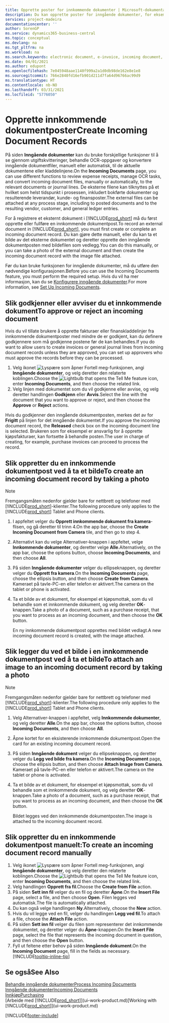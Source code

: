 ```yaml
---
title: Opprette poster for innkommende dokumenter | Microsoft-dokumentasjon
description: Du kan opprette poster for inngående dokumenter, for eksempel e-fakturaer, og behandle OCR-oppgaver, e-handel og dokumentutveksling.
services: project-madeira
documentationcenter: ''
author: SorenGP
ms.service: dynamics365-business-central
ms.topic: conceptual
ms.devlang: na
ms.tgt_pltfrm: na
ms.workload: na
ms.search.keywords: electronic document, e-invoice, incoming document, OCR, ecommerce, document exchange, import invoice
ms.date: 04/01/2021
ms.author: edupont
ms.openlocfilehash: 7e045948aae1140f999a2a1d0db98de162e8e1e8
ms.sourcegitcommit: 766e2840fd16efb901d211d7fa64d96766ac99d9
ms.translationtype: HT
ms.contentlocale: nb-NO
ms.lasthandoff: 03/31/2021
ms.locfileid: "5776050"
---
```

# <a name="create-incoming-document-records"></a><span data-ttu-id="5dd7f-103">Opprette innkommende dokumentposter</span><span class="sxs-lookup"><span data-stu-id="5dd7f-103">Create Incoming Document Records</span></span>
<span data-ttu-id="5dd7f-104">På siden **Inngående dokumenter** kan du bruke forskjellige funksjoner til å se gjennom utgiftskvitteringer, behandle OCR-oppgaver og konvertere inngående dokumentfiler, manuelt eller automatisk, til de aktuelle dokumentene eller kladdelinjene.</span><span class="sxs-lookup"><span data-stu-id="5dd7f-104">On the **Incoming Documents** page, you can use different functions to review expense receipts, manage OCR tasks, and convert incoming document files, manually or automatically, to the relevant documents or journal lines.</span></span> <span data-ttu-id="5dd7f-105">De eksterne filene kan tilknyttes på et hvilket som helst tidspunkt i prosessen, inkludert bokførte dokumenter og resulterende leverandør, kunde- og finansposter.</span><span class="sxs-lookup"><span data-stu-id="5dd7f-105">The external files can be attached at any process stage, including to posted documents and to the resulting vendor, customer, and general ledger entries.</span></span>

<span data-ttu-id="5dd7f-106">For å registrere et eksternt dokument i [!INCLUDE[prod_short](includes/prod_short.md)] må du først opprette eller fullføre en innkommende dokumentpost.</span><span class="sxs-lookup"><span data-stu-id="5dd7f-106">To record an external document in [!INCLUDE[prod_short](includes/prod_short.md)], you must first create or complete an incoming document record.</span></span> <span data-ttu-id="5dd7f-107">Du kan gjøre dette manuelt, eller du kan ta et bilde av det eksterne dokumentet og deretter opprette den inngående dokumentposten med bildefilen som vedlegg.</span><span class="sxs-lookup"><span data-stu-id="5dd7f-107">You can do this manually, or you can take a photo of the external document and then create the incoming document record with the image file attached.</span></span>

<span data-ttu-id="5dd7f-108">Før du kan bruke funksjonen for inngående dokumenter, må du utføre den nødvendige konfigurasjonen.</span><span class="sxs-lookup"><span data-stu-id="5dd7f-108">Before you can use the Incoming Documents feature, you must perform the required setup.</span></span> <span data-ttu-id="5dd7f-109">Hvis du vil ha mer informasjon, kan du se [Konfigurere inngående dokumenter](across-how-setup-income-documents.md).</span><span class="sxs-lookup"><span data-stu-id="5dd7f-109">For more information, see [Set Up Incoming Documents](across-how-setup-income-documents.md).</span></span>

## <a name="to-approve-or-reject-an-incoming-document"></a><span data-ttu-id="5dd7f-110">Slik godkjenner eller avviser du et innkommende dokument</span><span class="sxs-lookup"><span data-stu-id="5dd7f-110">To approve or reject an incoming document</span></span>
<span data-ttu-id="5dd7f-111">Hvis du vil tillate brukere å opprette fakturaer eller finanskladdelinjer fra innkommende dokumentposter med mindre de er godkjent, kan du definere godkjennere som må godkjenne postene før de kan behandles.</span><span class="sxs-lookup"><span data-stu-id="5dd7f-111">If you do want to allow users to create invoices or general journal lines from incoming document records unless they are approved, you can set up approvers who must approve the records before they can be processed.</span></span>

1. <span data-ttu-id="5dd7f-112">Velg ikonet ![Lyspære som åpner Fortell meg-funksjonen](media/ui-search/search_small.png "Fortell hva du vil gjøre"), angi **Inngående dokumenter**, og velg deretter den relaterte koblingen.</span><span class="sxs-lookup"><span data-stu-id="5dd7f-112">Choose the ![Lightbulb that opens the Tell Me feature](media/ui-search/search_small.png "Tell me what you want to do") icon, enter **Incoming Documents**, and then choose the related link.</span></span>
2. <span data-ttu-id="5dd7f-113">Velg linjen med dokumentet som du vil godkjenne eller avvise, og velg deretter handlingen **Godkjenn** eller **Avvis**.</span><span class="sxs-lookup"><span data-stu-id="5dd7f-113">Select the line with the document that you want to approve or reject, and then choose the **Approve** or **Reject** actions.</span></span>

<span data-ttu-id="5dd7f-114">Hvis du godkjenner den inngående dokumentposten, merkes det av for **Frigitt** på linjen for det inngående dokumentet.</span><span class="sxs-lookup"><span data-stu-id="5dd7f-114">If you approve the incoming document record, the **Released** check box on the incoming document line is selected.</span></span> <span data-ttu-id="5dd7f-115">Brukeren som for eksempel er ansvarlig for å opprette kjøpsfakturaer, kan fortsette å behandle posten.</span><span class="sxs-lookup"><span data-stu-id="5dd7f-115">The user in charge of creating, for example, purchase invoices can proceed to process the record.</span></span>

## <a name="to-create-an-incoming-document-record-by-taking-a-photo"></a><span data-ttu-id="5dd7f-116">Slik oppretter du en innkommende dokumentpost ved å ta et bilde</span><span class="sxs-lookup"><span data-stu-id="5dd7f-116">To create an incoming document record by taking a photo</span></span>
> [!NOTE]  
>   <span data-ttu-id="5dd7f-117">Fremgangsmåten nedenfor gjelder bare for nettbrett og telefoner med [!INCLUDE[prod_short](includes/prod_short.md)]-klienter.</span><span class="sxs-lookup"><span data-stu-id="5dd7f-117">The following procedure only applies to the [!INCLUDE[prod_short](includes/prod_short.md)] Tablet and Phone clients.</span></span>

1. <span data-ttu-id="5dd7f-118">I appfeltet velger du **Opprett innkommende dokument fra kamera**-flisen, og gå deretter til trinn 4.</span><span class="sxs-lookup"><span data-stu-id="5dd7f-118">On the app bar, choose the **Create Incoming Document from Camera** tile, and then go to step 4.</span></span>
2. <span data-ttu-id="5dd7f-119">Alternativt kan du velge Alternativer-knappen i appfeltet, velge **Innkommende dokumenter**, og deretter velge **Alle**.</span><span class="sxs-lookup"><span data-stu-id="5dd7f-119">Alternatively, on the app bar, choose the options button, choose **Incoming Documents**, and then choose **All**.</span></span>
3. <span data-ttu-id="5dd7f-120">På siden **Inngående dokumenter** velger du ellipseknappen, og deretter velger du **Opprett fra kamera**.</span><span class="sxs-lookup"><span data-stu-id="5dd7f-120">On the **Incoming Documents** page, choose the ellipsis button, and then choose **Create from Camera**.</span></span> <span data-ttu-id="5dd7f-121">Kameraet på tavle-PC-en eller telefon er aktivert.</span><span class="sxs-lookup"><span data-stu-id="5dd7f-121">The camera on the tablet or phone is activated.</span></span>
4. <span data-ttu-id="5dd7f-122">Ta et bilde av et dokument, for eksempel et kjøpsmottak, som du vil behandle som et innkommende dokument, og velg deretter **OK**-knappen.</span><span class="sxs-lookup"><span data-stu-id="5dd7f-122">Take a photo of a document, such as a purchase receipt, that you want to process as an incoming document, and then choose the **OK** button.</span></span>

    <span data-ttu-id="5dd7f-123">En ny innkommende dokumentpost opprettes med bildet vedlagt.</span><span class="sxs-lookup"><span data-stu-id="5dd7f-123">A new incoming document record is created, with the image attached.</span></span>

## <a name="to-attach-an-image-to-an-incoming-document-record-by-taking-a-photo"></a><span data-ttu-id="5dd7f-124">Slik legger du ved et bilde i en innkommende dokumentpost ved å ta et bilde</span><span class="sxs-lookup"><span data-stu-id="5dd7f-124">To attach an image to an incoming document record by taking a photo</span></span>
> [!NOTE]  
>   <span data-ttu-id="5dd7f-125">Fremgangsmåten nedenfor gjelder bare for nettbrett og telefoner med [!INCLUDE[prod_short](includes/prod_short.md)]-klienter.</span><span class="sxs-lookup"><span data-stu-id="5dd7f-125">The following procedure only applies to the [!INCLUDE[prod_short](includes/prod_short.md)] Tablet and Phone clients.</span></span>

1. <span data-ttu-id="5dd7f-126">Velg Alternativer-knappen i appfeltet, velg **Innkommende dokumenter**, og velg deretter **Alle**.</span><span class="sxs-lookup"><span data-stu-id="5dd7f-126">On the app bar, choose the options button, choose **Incoming Documents**, and then choose **All**.</span></span>
2. <span data-ttu-id="5dd7f-127">Åpne kortet for en eksisterende innkommende dokumentpost.</span><span class="sxs-lookup"><span data-stu-id="5dd7f-127">Open the card for an existing incoming document record.</span></span>
3. <span data-ttu-id="5dd7f-128">På siden **Inngående dokument** velger du ellipseknappen, og deretter velger du **Legg ved bilde fra kamera**.</span><span class="sxs-lookup"><span data-stu-id="5dd7f-128">On the **Incoming Document** page, choose the ellipsis button, and then choose **Attach Image from Camera**.</span></span> <span data-ttu-id="5dd7f-129">Kameraet på tavle-PC-en eller telefon er aktivert.</span><span class="sxs-lookup"><span data-stu-id="5dd7f-129">The camera on the tablet or phone is activated.</span></span>
4. <span data-ttu-id="5dd7f-130">Ta et bilde av et dokument, for eksempel et kjøpsmottak, som du vil behandle som et innkommende dokument, og velg deretter **OK**-knappen.</span><span class="sxs-lookup"><span data-stu-id="5dd7f-130">Take a photo of a document, such as a purchase receipt, that you want to process as an incoming document, and then choose the **OK** button.</span></span>

    <span data-ttu-id="5dd7f-131">Bildet legges ved den innkommende dokumentposten.</span><span class="sxs-lookup"><span data-stu-id="5dd7f-131">The image is attached to the incoming document record.</span></span>

## <a name="to-create-an-incoming-document-record-manually"></a><span data-ttu-id="5dd7f-132">Slik oppretter du en innkommende dokumentpost manuelt:</span><span class="sxs-lookup"><span data-stu-id="5dd7f-132">To create an incoming document record manually</span></span>
1. <span data-ttu-id="5dd7f-133">Velg ikonet ![Lyspære som åpner Fortell meg-funksjonen](media/ui-search/search_small.png "Fortell hva du vil gjøre"), angi **Inngående dokumenter**, og velg deretter den relaterte koblingen.</span><span class="sxs-lookup"><span data-stu-id="5dd7f-133">Choose the ![Lightbulb that opens the Tell Me feature](media/ui-search/search_small.png "Tell me what you want to do") icon, enter **Incoming Documents**, and then choose the related link.</span></span>
2. <span data-ttu-id="5dd7f-134">Velg handlingen **Opprett fra fil**.</span><span class="sxs-lookup"><span data-stu-id="5dd7f-134">Choose the **Create from File** action.</span></span>  
3. <span data-ttu-id="5dd7f-135">På siden **Sett inn fil** velger du en fil og deretter **Åpne**.</span><span class="sxs-lookup"><span data-stu-id="5dd7f-135">On the **Insert File** page, select a file, and then choose **Open**.</span></span> <span data-ttu-id="5dd7f-136">Filen legges ved automatisk.</span><span class="sxs-lookup"><span data-stu-id="5dd7f-136">The file is automatically attached.</span></span>
4. <span data-ttu-id="5dd7f-137">Du kan også velge handlingen **Ny**.</span><span class="sxs-lookup"><span data-stu-id="5dd7f-137">Alternatively, choose the **New** action.</span></span>
5. <span data-ttu-id="5dd7f-138">Hvis du vil legge ved en fil, velger du handlingen **Legg ved fil**.</span><span class="sxs-lookup"><span data-stu-id="5dd7f-138">To attach a file, choose the **Attach File** action.</span></span>
6. <span data-ttu-id="5dd7f-139">På siden **Sett inn fil** velger du filen som representerer det innkommende dokumentet, og deretter velger du **Åpne**-knappen.</span><span class="sxs-lookup"><span data-stu-id="5dd7f-139">On the **Insert File** page, select the file that represents the incoming document in question, and then choose the **Open** button.</span></span>
7. <span data-ttu-id="5dd7f-140">Fyll ut feltene etter behov på siden **Inngående dokument**.</span><span class="sxs-lookup"><span data-stu-id="5dd7f-140">On the **Incoming Document** page, fill in the fields as necessary.</span></span> [!INCLUDE[tooltip-inline-tip](includes/tooltip-inline-tip_md.md)]

## <a name="see-also"></a><span data-ttu-id="5dd7f-141">Se også</span><span class="sxs-lookup"><span data-stu-id="5dd7f-141">See Also</span></span>
[<span data-ttu-id="5dd7f-142">Behandle inngående dokumenter</span><span class="sxs-lookup"><span data-stu-id="5dd7f-142">Process Incoming Documents</span></span>](across-process-income-documents.md)  
[<span data-ttu-id="5dd7f-143">Inngående dokumenter</span><span class="sxs-lookup"><span data-stu-id="5dd7f-143">Incoming Documents</span></span>](across-income-documents.md)  
[<span data-ttu-id="5dd7f-144">Innkjøp</span><span class="sxs-lookup"><span data-stu-id="5dd7f-144">Purchasing</span></span>](purchasing-manage-purchasing.md)  
<span data-ttu-id="5dd7f-145">[Arbeide med [!INCLUDE[prod_short](includes/prod_short.md)]](ui-work-product.md)</span><span class="sxs-lookup"><span data-stu-id="5dd7f-145">[Working with [!INCLUDE[prod_short](includes/prod_short.md)]](ui-work-product.md)</span></span>


[!INCLUDE[footer-include](includes/footer-banner.md)]